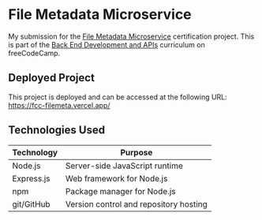 # File Metadata Microservice

My submission for the [File Metadata Microservice](https://www.freecodecamp.org/learn/back-end-development-and-apis/back-end-development-and-apis-projects/file-metadata-microservice) certification project. This is part of the [Back End Development and APIs](https://www.freecodecamp.org/learn/back-end-development-and-apis/) curriculum on freeCodeCamp.

## Deployed Project

This project is deployed and can be accessed at the following URL: <https://fcc-filemeta.vercel.app/>

## Technologies Used

Technology  | Purpose
------------|----------------------------------------
Node.js     | Server-side JavaScript runtime
Express.js  | Web framework for Node.js
npm         | Package manager for Node.js
git/GitHub  | Version control and repository hosting